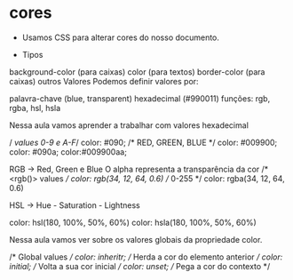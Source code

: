 # cores 

* Usamos CSS para alterar cores do nosso documento.

- Tipos

background-color (para caixas)
color (para textos)
border-color (para caixas)
outros
Valores
Podemos definir valores por:

palavra-chave (blue, transparent)
hexadecimal (#990011)
funções: rgb, rgba, hsl, hsla

Nessa aula vamos aprender a trabalhar com valores hexadecimal

/*<hex-color> values 0-9 e A-F*/
color: #090; /* RED, GREEN, BLUE */
color: #009900;
color: #090a;
color:#009900aa;

RGB → Red, Green e Blue
O alpha representa a transparência da cor
/*<rgb()> values */
color: rgb(34, 12, 64, 0.6) /* 0-255 */
color: rgba(34, 12, 64, 0.6)

HSL → Hue - Saturation - Lightness

color: hsl(180, 100%, 50%, 60%)
color: hsla(180, 100%, 50%, 60%)

Nessa aula vamos ver sobre os valores globais da propriedade color.

/* Global values */
color: inheritr; /* Herda a cor do elemento anterior */
color: initial; /* Volta a sua cor inicial */
color: unset; /* Pega a cor do contexto */
